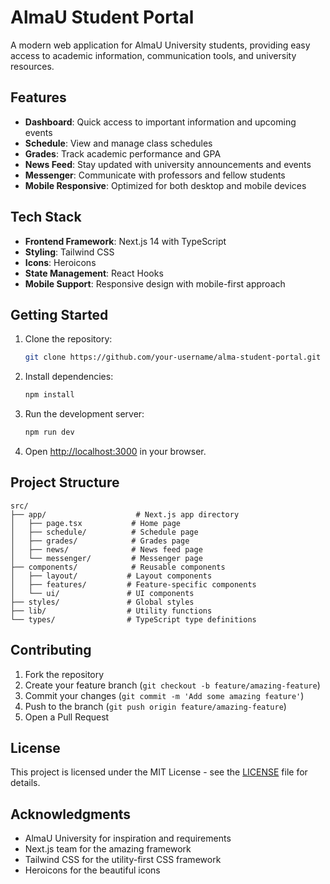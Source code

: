 # AlmaU Student Portal

A modern web application for AlmaU University students, providing easy access to academic information, communication tools, and university resources.

## Features

- **Dashboard**: Quick access to important information and upcoming events
- **Schedule**: View and manage class schedules
- **Grades**: Track academic performance and GPA
- **News Feed**: Stay updated with university announcements and events
- **Messenger**: Communicate with professors and fellow students
- **Mobile Responsive**: Optimized for both desktop and mobile devices

## Tech Stack

- **Frontend Framework**: Next.js 14 with TypeScript
- **Styling**: Tailwind CSS
- **Icons**: Heroicons
- **State Management**: React Hooks
- **Mobile Support**: Responsive design with mobile-first approach

## Getting Started

1. Clone the repository:
   ```bash
   git clone https://github.com/your-username/alma-student-portal.git
   ```

2. Install dependencies:
   ```bash
   npm install
   ```

3. Run the development server:
   ```bash
   npm run dev
   ```

4. Open [http://localhost:3000](http://localhost:3000) in your browser.

## Project Structure

```
src/
├── app/                    # Next.js app directory
│   ├── page.tsx           # Home page
│   ├── schedule/          # Schedule page
│   ├── grades/            # Grades page
│   ├── news/              # News feed page
│   └── messenger/         # Messenger page
├── components/            # Reusable components
│   ├── layout/           # Layout components
│   ├── features/         # Feature-specific components
│   └── ui/               # UI components
├── styles/               # Global styles
├── lib/                  # Utility functions
└── types/                # TypeScript type definitions
```

## Contributing

1. Fork the repository
2. Create your feature branch (`git checkout -b feature/amazing-feature`)
3. Commit your changes (`git commit -m 'Add some amazing feature'`)
4. Push to the branch (`git push origin feature/amazing-feature`)
5. Open a Pull Request

## License

This project is licensed under the MIT License - see the [LICENSE](LICENSE) file for details.

## Acknowledgments

- AlmaU University for inspiration and requirements
- Next.js team for the amazing framework
- Tailwind CSS for the utility-first CSS framework
- Heroicons for the beautiful icons 